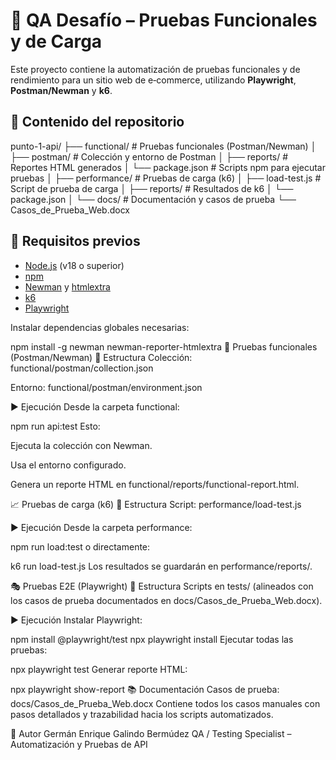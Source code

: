 # 🧪 QA Desafío – Pruebas Funcionales y de Carga

Este proyecto contiene la automatización de pruebas funcionales y de rendimiento para un sitio web de e‑commerce, utilizando **Playwright**, **Postman/Newman** y **k6**.

## 📌 Contenido del repositorio

punto-1-api/ ├── functional/ # Pruebas funcionales (Postman/Newman) │ ├── postman/ # Colección y entorno de Postman │ ├── reports/ # Reportes HTML generados │ └── package.json # Scripts npm para ejecutar pruebas │ ├── performance/ # Pruebas de carga (k6) │ ├── load-test.js # Script de prueba de carga │ ├── reports/ # Resultados de k6 │ └── package.json │ └── docs/ # Documentación y casos de prueba └── Casos_de_Prueba_Web.docx

## 🚀 Requisitos previos

- [Node.js](https://nodejs.org/) (v18 o superior)
- [npm](https://www.npmjs.com/)
- [Newman](https://www.npmjs.com/package/newman) y [htmlextra](https://www.npmjs.com/package/newman-reporter-htmlextra)
- [k6](https://k6.io/docs/get-started/installation/)
- [Playwright](https://playwright.dev/)

Instalar dependencias globales necesarias:

npm install -g newman newman-reporter-htmlextra
🧩 Pruebas funcionales (Postman/Newman)
📂 Estructura
Colección: functional/postman/collection.json

Entorno: functional/postman/environment.json

▶️ Ejecución
Desde la carpeta functional:

npm run api:test
Esto:

Ejecuta la colección con Newman.

Usa el entorno configurado.

Genera un reporte HTML en functional/reports/functional-report.html.

📈 Pruebas de carga (k6)
📂 Estructura
Script: performance/load-test.js

▶️ Ejecución
Desde la carpeta performance:

npm run load:test
o directamente:

k6 run load-test.js
Los resultados se guardarán en performance/reports/.

🎭 Pruebas E2E (Playwright)
📂 Estructura
Scripts en tests/ (alineados con los casos de prueba documentados en docs/Casos_de_Prueba_Web.docx).

▶️ Ejecución
Instalar Playwright:

npm install @playwright/test
npx playwright install
Ejecutar todas las pruebas:

npx playwright test
Generar reporte HTML:

npx playwright show-report
📚 Documentación
Casos de prueba: docs/Casos_de_Prueba_Web.docx Contiene todos los casos manuales con pasos detallados y trazabilidad hacia los scripts automatizados.

👤 Autor
Germán Enrique Galindo Bermúdez QA / Testing Specialist – Automatización y Pruebas de API
